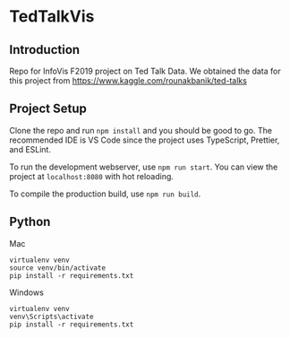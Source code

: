 # TedTalkVis
## Introduction
Repo for InfoVis F2019 project on Ted Talk Data. We obtained the data for this project from https://www.kaggle.com/rounakbanik/ted-talks

## Project Setup
Clone the repo and run `npm install` and you should be good to go.
The recommended IDE is VS Code since the project uses TypeScript, Prettier, and ESLint.

To run the development webserver, use `npm run start`. You can view the project at `localhost:8080` with hot reloading.

To compile the production build, use `npm run build`.

## Python
Mac
```
virtualenv venv
source venv/bin/activate
pip install -r requirements.txt
```

Windows
```
virtualenv venv
venv\Scripts\activate
pip install -r requirements.txt
```